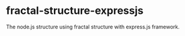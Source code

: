 # fractal-structure-expressjs
The node.js structure using fractal structure with express.js framework.
